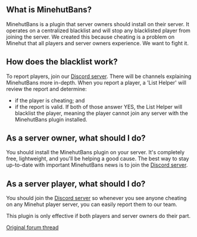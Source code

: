 ## What is MinehutBans?

MinehutBans is a plugin that server owners should install on their server. It operates on a centralized blacklist and will stop any blacklisted player from joining the server. We created this because cheating is a problem on Minehut that all players and server owners experience. We want to fight it.

## How does the blacklist work?

To report players, join our [Discord server](https://discord.gg/FUa9gp8). There will be channels explaining MinehutBans more in-depth. When you report a player, a 'List Helper' will review the report and determine:

- if the player is cheating; and
- if the report is valid.
  If both of those answer YES, the List Helper will blacklist the player, meaning the player cannot join any server with the MinehutBans plugin installed.

## As a server owner, what should I do?

You should install the MinehutBans plugin on your server. It's completely free, lightweight, and you'll be helping a good cause. The best way to stay up-to-date with important MinehutBans news is to join the [Discord server](https://discord.gg/FUa9gp8).

## As a server player, what should I do?

You should join the [Discord server](https://discord.gg/FUa9gp8) so whenever you see anyone cheating on any Minehut player server, you can easily report them to our team.

This plugin is only effective if both players and server owners do their part.

[Original forum thread](https://forums.minehut.com/forums/t/5cbbede0eb371f001d5861c1)
